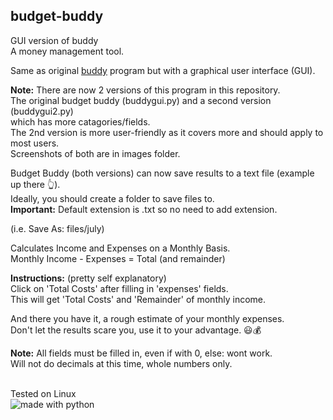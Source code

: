 ## budget-buddy
GUI version of buddy    
A money management tool.  

Same as original [buddy](https://github.com/linuxlawson/buddy) program but with a graphical user interface (GUI).  

**Note:** There are now 2 versions of this program in this repository.   
The original budget buddy (buddygui.py) and a second version (buddygui2.py)  
which has more catagories/fields.  
The 2nd version is more user-friendly as it covers more and should apply to most users.  
Screenshots of both are in images folder.  

Budget Buddy (both versions) can now save results to a text file (example up there :point_up_2:).  
Ideally, you should create a folder to save files to.  
**Important:** Default extension is .txt so no need to add extension.  

(i.e. Save As: files/july)

Calculates Income and Expenses on a Monthly Basis.  
Monthly Income - Expenses = Total (and remainder)  

**Instructions:** (pretty self explanatory)  
Click on 'Total Costs' after filling in 'expenses' fields.  
This will get 'Total Costs' and 'Remainder' of monthly income.

And there you have it, a rough estimate of your monthly expenses.  
Don't let the results scare you, use it to your advantage. :smiley::moneybag:

**Note:** All fields must be filled in, even if with 0, else: wont work.  
Will not do decimals at this time, whole numbers only.  



<br>
Tested on Linux

<br>
<img src="https://img.shields.io/badge/made%20with-python-blue.svg?style=flat-square" alt="made with python">
  
    


